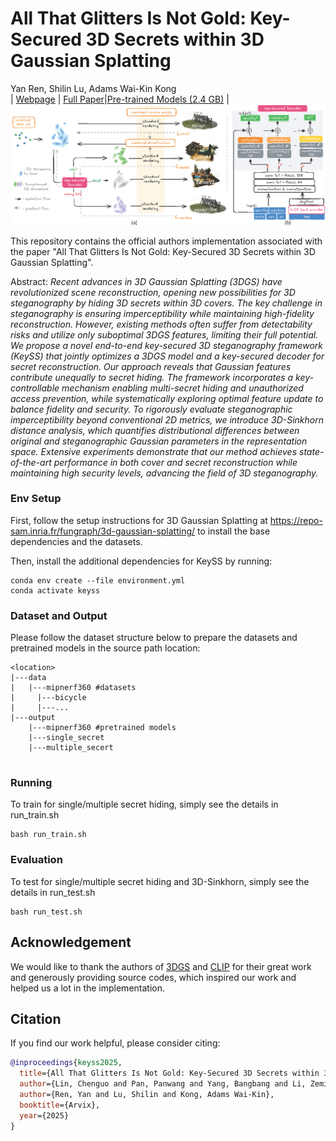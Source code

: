 # All That Glitters Is Not Gold: Key-Secured 3D Secrets within 3D Gaussian Splatting
Yan Ren, Shilin Lu, Adams Wai-Kin Kong<br>
| [Webpage](https://repo-sam.inria.fr/fungraph/3d-gaussian-splatting/) | [Full Paper](https://repo-sam.inria.fr/fungraph/3d-gaussian-splatting/3d_gaussian_splatting_high.pdf)|[Pre-trained Models (2.4 GB)](https://drive.google.com/file/d/1iZY-sOrWToP5GDfUISVcccJDkHipwrDO/view?usp=drive_link) |<br>
![Teaser image](assets/flowtry.png)

This repository contains the official authors implementation associated with the paper "All That Glitters Is Not Gold: Key-Secured 3D Secrets within 3D Gaussian Splatting". 


Abstract: *Recent advances in 3D Gaussian Splatting (3DGS) have revolutionized scene reconstruction, opening new possibilities for 3D steganography by hiding 3D secrets within 3D covers. The key challenge in steganography is ensuring imperceptibility while maintaining high-fidelity reconstruction. However, existing methods often suffer from detectability risks and utilize only suboptimal 3DGS features, limiting their full potential.
We propose a novel end-to-end key-secured 3D steganography framework (KeySS) that jointly optimizes a 3DGS model and a key-secured decoder for secret reconstruction. Our approach reveals that Gaussian features contribute unequally to secret hiding. The framework incorporates a key-controllable mechanism enabling multi-secret hiding and unauthorized access prevention, while systematically exploring optimal feature update to balance fidelity and security. To rigorously evaluate steganographic imperceptibility beyond conventional 2D metrics, we introduce 3D-Sinkhorn distance analysis, which quantifies distributional differences between original and steganographic Gaussian parameters in the representation space.
Extensive experiments demonstrate that our method achieves state-of-the-art performance in both cover and secret reconstruction while maintaining high security levels, advancing the field of 3D steganography.*



### Env Setup

First, follow the setup instructions for 3D Gaussian Splatting at https://repo-sam.inria.fr/fungraph/3d-gaussian-splatting/ to install the base dependencies and the datasets.

Then, install the additional dependencies for KeySS by running:
```shell
conda env create --file environment.yml
conda activate keyss
```

### Dataset and Output

Please follow the dataset structure below to prepare the datasets and pretrained models in the source path location:

```
<location>
|---data
|   |---mipnerf360 #datasets
|     |---bicycle
|     |---...
|---output
    |---mipnerf360 #pretrained models
    |---single_secret
    |---multiple_secert
        
```


### Running

To train for single/multiple secret hiding, simply see the details in run_train.sh

```shell
bash run_train.sh
```

### Evaluation

To test for single/multiple secret hiding and 3D-Sinkhorn, simply see the details in run_test.sh

```shell
bash run_test.sh
```

## Acknowledgement
We would like to thank the authors of [3DGS](https://github.com/graphdeco-inria/gaussian-splatting) and [CLIP](https://github.com/openai/CLIP) for their great work and generously providing source codes, which inspired our work and helped us a lot in the implementation.


## Citation
If you find our work helpful, please consider citing:
```bibtex
@inproceedings{keyss2025,
  title={All That Glitters Is Not Gold: Key-Secured 3D Secrets within 3D Gaussian Splatting},
  author={Lin, Chenguo and Pan, Panwang and Yang, Bangbang and Li, Zeming and Mu, Yadong},
  author={Ren, Yan and Lu, Shilin and Kong, Adams Wai-Kin},
  booktitle={Arvix},
  year={2025}
}
```



